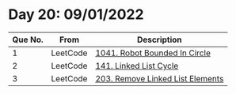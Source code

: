 # Day 20: 09/01/2022

| Que No. | From | Description |
| --- | --- | --- |
| 1 | LeetCode | [1041. Robot Bounded In Circle](https://leetcode.com/problems/robot-bounded-in-circle/) |
| 2 | LeetCode | [141. Linked List Cycle](https://leetcode.com/problems/linked-list-cycle/) |
| 3 | LeetCode | [203. Remove Linked List Elements](https://leetcode.com/problems/remove-linked-list-elements/) |
